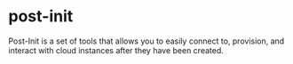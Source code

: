# post-init

Post-Init is a set of tools that allows you to easily connect to, provision, and interact with cloud instances after they have been created. 
